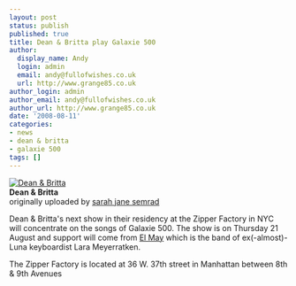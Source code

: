 ```yaml
---
layout: post
status: publish
published: true
title: Dean & Britta play Galaxie 500
author:
  display_name: Andy
  login: admin
  email: andy@fullofwishes.co.uk
  url: http://www.grange85.co.uk
author_login: admin
author_email: andy@fullofwishes.co.uk
author_url: http://www.grange85.co.uk
date: '2008-08-11'
categories:
- news
- dean & britta
- galaxie 500
tags: []
---
```

<div class="imagebox-a"><a href="http://www.flickr.com/photos/95202798@N00/2718034629/" title="Photo Sharing"><img src="https://farm4.static.flickr.com/3096/2718034629_330c088193_m.jpg" alt="Dean & Britta" /></a><br/><strong>Dean & Britta</strong><br/>originally uploaded by <a href="http://www.flickr.com/people/95202798@N00/">sarah jane semrad</a></div>
<p>Dean & Britta's next show in their residency at the Zipper Factory in NYC will concentrate on the songs of Galaxie 500. The show is on Thursday 21 August and support will come from <a href="http://www.elmayforever.com/">El May</a> which is the band of ex(-almost)-Luna keyboardist Lara Meyerratken.</p>
<p>The Zipper Factory is located at 36 W. 37th street in Manhattan between 8th & 9th Avenues</p>
<p><br clear="right"/></p>
